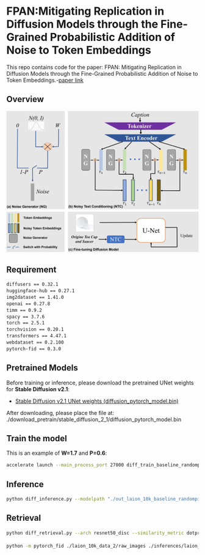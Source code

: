 # FPAN:Mitigating Replication in Diffusion Models through the Fine-Grained Probabilistic Addition of Noise to Token Embeddings
This repo contains code for the paper: FPAN: Mitigating Replication in Diffusion Models through the Fine-Grained Probabilistic Addition of Noise to Token Embeddings.-[paper link](https://arxiv.org/abs/2505.21848)
## Overview
![Overview of FPAN](workflow_FPAN.png)
## Requirement
```txt
diffusers == 0.32.1
huggingface-hub == 0.27.1
img2dataset == 1.41.0
openai == 0.27.8
timm == 0.9.2
spacy == 3.7.6
torch == 2.5.1
torchvision == 0.20.1
transformers == 4.47.1
webdataset == 0.2.100
pytorch-fid == 0.3.0
```
## Pretrained Models
Before training or inference, please download the pretrained UNet weights for **Stable Diffusion v2.1**:

- [Stable Diffusion v2.1 UNet weights (diffusion_pytorch_model.bin)](https://huggingface.co/stabilityai/stable-diffusion-2-1/resolve/main/unet/diffusion_pytorch_model.bin)

After downloading, please place the file at: ./download_pretrain/stable_diffusion_2_1/diffusion_pytorch_model.bin
## Train the model

This is an example of **W=1.7** and **P=0.6**:

```bash
accelerate launch --main_process_port 27000 diff_train_baseline_randompick_tokenlevel_1.7_0.6_0_0.4noise.py --pretrained_model_name_or_path stabilityai/stable-diffusion-2-1 --instance_data_dir "./laion_10k_data_2" --resolution=256 --gradient_accumulation_steps=1 --center_crop --random_flip --learning_rate=5e-6 --lr_scheduler constant_with_warmup --lr_warmup_steps=5000 --max_train_steps=100000 --train_batch_size=16 --save_steps=10000 --modelsavesteps 20000 --duplication nodup --output_dir="./out_laion_10k_baseline_randompick_tokenlevel_1.7_0.6_0_0.4noise_orig_capiton" --class_prompt laion_orig --num_train_epoch 200 --modify_unet --modify_unet_config "./unet_config/unet_config.json" --modify_unet_pretrain_path "./download_pretrain/stable_diffusion_2_1/diffusion_pytorch_model.bin"
```
## Inference
```bash
python diff_inference.py --modelpath "./out_laion_10k_baseline_randompick_tokenlevel_1.7_0.6_0_0.4noise_orig_capiton_laion_orig_nodup/" -nb 8201 --GPT_caption "no" --modify_unet_type "custom"
```
## Retrieval
```bash
python diff_retrieval.py --arch resnet50_disc --similarity_metric dotproduct --pt_style sscd --dist-url 'tcp://localhost:10001' --world-size 1 --rank 0 --query_dir "./inferences/laion_10k_frozentext/out_laion_10k_baseline_randompick_tokenlevel_1.7_0.6_0_0.4noise_orig_capiton_laion_orig_nodup/laion_orig/" --val_dir "./laion_10k_data_2/"

python -m pytorch_fid ./laion_10k_data_2/raw_images ./inferences/laion_10k_frozentext/out_laion_10k_baseline_randompick_tokenlevel_1.7_0.6_0_0.4noise_orig_capiton_laion_orig_nodup/laion_orig/generations --device cuda
```
